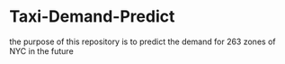 # Taxi-Demand-Predict
the purpose of this repository is  to predict the demand for 263 zones of NYC in the future
